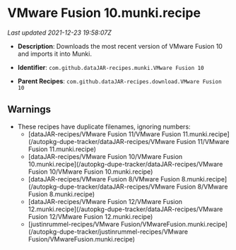 # VMware Fusion 10.munki.recipe

_Last updated 2021-12-23 19:58:07Z_

- **Description**: Downloads the most recent version of VMware Fusion 10 and imports it into Munki.

- **Identifier**: `com.github.dataJAR-recipes.munki.VMware Fusion 10`

- **Parent Recipes**: `com.github.dataJAR-recipes.download.VMware Fusion 10`

## Warnings

- These recipes have duplicate filenames, ignoring numbers:
    - [dataJAR-recipes/VMware Fusion 11/VMware Fusion 11.munki.recipe](/autopkg-dupe-tracker/dataJAR-recipes/VMware Fusion 11/VMware Fusion 11.munki.recipe)
    - [dataJAR-recipes/VMware Fusion 10/VMware Fusion 10.munki.recipe](/autopkg-dupe-tracker/dataJAR-recipes/VMware Fusion 10/VMware Fusion 10.munki.recipe)
    - [dataJAR-recipes/VMware Fusion 8/VMware Fusion 8.munki.recipe](/autopkg-dupe-tracker/dataJAR-recipes/VMware Fusion 8/VMware Fusion 8.munki.recipe)
    - [dataJAR-recipes/VMware Fusion 12/VMware Fusion 12.munki.recipe](/autopkg-dupe-tracker/dataJAR-recipes/VMware Fusion 12/VMware Fusion 12.munki.recipe)
    - [justinrummel-recipes/VMware Fusion/VMwareFusion.munki.recipe](/autopkg-dupe-tracker/justinrummel-recipes/VMware Fusion/VMwareFusion.munki.recipe)